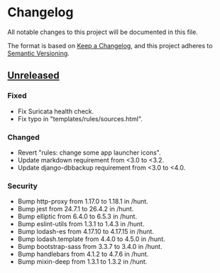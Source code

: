 # Changelog
All notable changes to this project will be documented in this file.

The format is based on [Keep a Changelog](https://keepachangelog.com/en/1.0.0/),
and this project adheres to [Semantic Versioning](https://semver.org/spec/v2.0.0.html).

## [Unreleased]
### Fixed
- Fix Suricata health check.
- Fix typo in "templates/rules/sources.html".

### Changed
- Revert "rules: change some app launcher icons".
- Update markdown requirement from <3.0 to <3.2.
- Update django-dbbackup requirement from <3.0 to <4.0.

### Security
- Bump http-proxy from 1.17.0 to 1.18.1 in /hunt.
- Bump jest from 24.7.1 to 26.4.2 in /hunt.
- Bump elliptic from 6.4.0 to 6.5.3 in /hunt.
- Bump eslint-utils from 1.3.1 to 1.4.3 in /hunt.
- Bump lodash-es from 4.17.10 to 4.17.15 in /hunt.
- Bump lodash.template from 4.4.0 to 4.5.0 in /hunt.
- Bump bootstrap-sass from 3.3.7 to 3.4.0 in /hunt.
- Bump handlebars from 4.1.2 to 4.7.6 in /hunt.
- Bump mixin-deep from 1.3.1 to 1.3.2 in /hunt.

[Unreleased]: https://github.com/sgabe/scirius/compare/scirius-3.3.1...master
[3.3.1]: https://github.com/sgabe/scirius/compare/scirius-3.3.0...scirius-3.3.1
[3.3.0]: https://github.com/sgabe/scirius/compare/scirius-3.1.0...scirius-3.3.0
[3.1.0]: https://github.com/sgabe/scirius/compare/scirius-3.0.1...scirius-3.1.0
[3.0.1]: https://github.com/sgabe/scirius/compare/scirius-2.0.1...scirius-3.0.1
[2.0.1]: https://github.com/sgabe/scirius/compare/scirius-2.0.0...scirius-2.0.1
[2.0.0]: https://github.com/sgabe/scirius/compare/scirius-2.0-rc4...scirius-2.0.0
[2.0-rc4]: https://github.com/sgabe/scirius/compare/scirius-2.0-rc3...scirius-2.0-rc4
[2.0-rc3]: https://github.com/sgabe/scirius/compare/scirius-2.0-rc2...scirius-2.0-rc3
[2.0-rc2]: https://github.com/sgabe/scirius/compare/scirius-2.0-rc1...scirius-2.0-rc2
[2.0-rc1]: https://github.com/sgabe/scirius/compare/scirius-1.2.8...scirius-2.0-rc1
[1.2.8]: https://github.com/sgabe/scirius/compare/scirius-1.2.7...scirius-1.2.8
[1.2.7]: https://github.com/sgabe/scirius/compare/scirius-1.2.6...scirius-1.2.7
[1.2.6]: https://github.com/sgabe/scirius/compare/scirius-1.2.5...scirius-1.2.6
[1.2.5]: https://github.com/sgabe/scirius/compare/scirius-1.2.4...scirius-1.2.5
[1.2.4]: https://github.com/sgabe/scirius/compare/scirius-1.2.3...scirius-1.2.4
[1.2.3]: https://github.com/sgabe/scirius/compare/scirius-1.2.2...scirius-1.2.3
